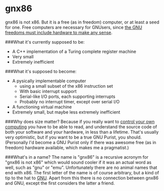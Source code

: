 gnx86
=====

gnx86 is not x86. But it is a free (as in freedom) computer, or at least a seed for one. Free computers are necessary for GNUsers, since [the GNU freedoms must include hardware to make any sense](http://blogg.hioa.no/alfred/2013/03/03/the-gnu-freedoms-must-include-hardware-to-make-any-sense/). 

###What it's currently supposed to be:
- A C++ implementation of a Turing complete register machine
- Very small
- Extremely inefficient

###What it's supposed to become:
- A pysically implementable computer
  - using a small subset of the x86 instruction set
  - With basic interrupt support
  - Serial-like I/O ports, each supporting interrupts
  - Probably no interrupt timer, except over serial I/O
- A functioning virtual machine
- Extremely small, but maybe less extremely inefficient

###Why does size matter?
Because if you really want to [control your own computing](http://www.gnu.org/philosophy/free-sw.html) you have to be able to read, and understand the source code of both your software and your hardware, in less than a lifetime. That's usually very optimistic, but if you want to be a true GNU Purist, you should. 
(Personally I'd become a GNU Purist only if there was awesome free (as in freedom) hardware available, which makes me a pragmatist.)

###What's in a name?
The name is "gnx86" is a recursive acronym for "gnx86 is not x86" which would sound cooler if it was an actual word as well, such as "gnu" or "emu". Unfortunately there are no animal names that end with x86. The first letter of the name is of course arbitrary, but a kind of tip to the hat to [GNU](http://www.gnu.org). Apart from this there is no connection between gnx86 and GNU, except the first considers the latter a friend.

